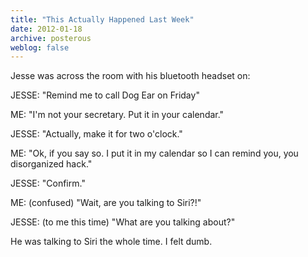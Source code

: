 ```yaml
---
title: "This Actually Happened Last Week"
date: 2012-01-18
archive: posterous
weblog: false
---
```


Jesse was across the room with his bluetooth headset on:

JESSE: "Remind me to call Dog Ear on Friday"

ME: "I'm not your secretary. Put it in your calendar."

JESSE: "Actually, make it for two o'clock."

ME: "Ok, if you say so. I put it in my calendar so I can remind you, you disorganized hack."

JESSE: "Confirm."

ME: (confused) "Wait, are you talking to Siri?!"

JESSE: (to me this time) "What are you talking about?"

He was talking to Siri the whole time. I felt dumb.
